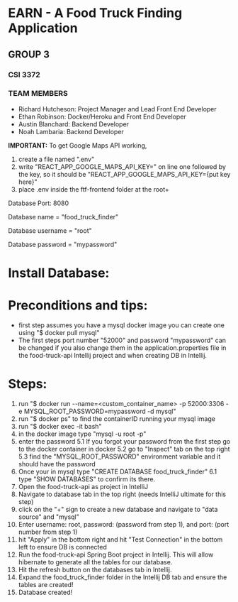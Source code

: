 # EARN - A Food Truck Finding Application
## GROUP 3
### CSI 3372

### TEAM MEMBERS
- Richard Hutcheson: Project Manager and Lead Front End Developer
- Ethan Robinson: Docker/Heroku and Front End Developer
- Austin Blanchard: Backend Developer
- Noah Lambaria: Backend Developer

**IMPORTANT:**
To get Google Maps API working,
1.  create a file named ".env"
2.  write  "REACT_APP_GOOGLE_MAPS_API_KEY=" on line one followed by the key, so it should be "REACT_APP_GOOGLE_MAPS_API_KEY={put key here}"
3.  place .env inside the ftf-frontend folder at the root+

Database Port: 8080

Database name = "food_truck_finder"

Database username = "root"

Database password = "mypassword"

# Install Database:

# Preconditions and tips:
* first step assumes you have a mysql docker image you can create one using "$ docker pull mysql"
* The first steps port number "52000" and password "mypassword" can be changed if you also change them in the
  application.properties file in the food-truck-api Intellij project and when creating DB in Intellij. 

# Steps:
1. run "$ docker run --name=<custom_container_name> -p 52000:3306 -e MYSQL_ROOT_PASSWORD=mypassword -d mysql"
2. run "$ docker ps" to find the containerID running your mysql image
3. run "$ docker exec -it <containerID> bash"
4. in the docker image type "mysql -u root -p"
5. enter the password
	5.1 If you forgot your password from the first step go to the docker container in docker
	5.2 go to "Inspect" tab on the top right
	5.3 find the "MYSQL_ROOT_PASSWORD" environment variable and it should have the password
6. Once your in mysql type "CREATE DATABASE food_truck_finder"
	6.1 type "SHOW DATABASES" to confirm its there.
7. Open the food-truck-api as project in IntelliJ
8. Navigate to database tab in the top right (needs IntelliJ ultimate for this step) 
9. click on the "+" sign to create a new database and navigate to "data source" and "mysql"
10. Enter username: root, password: (password from step 1), and port: (port number from step 1)
11. hit "Apply" in the bottom right and hit "Test Connection" in the bottom left to ensure DB is connected
12. Run the food-truck-api Spring Boot project in Intellij. This will allow hibernate to generate all the tables
    for our database.
13. Hit the refresh button on the databases tab in Intellij.
14. Expand the food_truck_finder folder in the Intellij DB tab and ensure the tables are created!
15. Database created!

